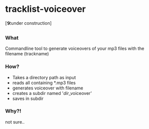 # tracklist-voiceover
[🛠under construction]

### What
Commandline tool to generate voiceovers of your mp3 files with the filename (trackname)

### How?
- Takes a directory path as input
- reads all containing *.mp3 files 
- generates voiceover with filename
- creates a subdir named '*dir*_voiceover'
- saves in subdir

### Why?!
not sure..

